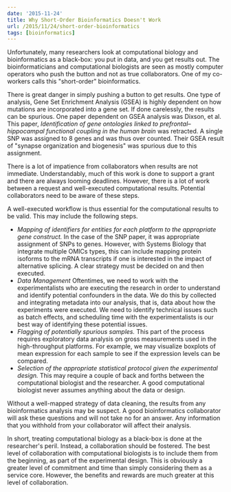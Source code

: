 ```yaml
---
date: '2015-11-24'
title: Why Short-Order Bioinformatics Doesn't Work
url: /2015/11/24/short-order-bioinformatics
tags: [bioinformatics]
---
```



Unfortunately, many researchers look at computational biology and bioinformatics as a black-box: you put in data, and you get results out. The bioinformaticians and computational biologists are seen as mostly computer operators who push the button and not as true collaborators. One of my co-workers calls this "short-order" bioinformatics.

There is great danger in simply pushing a button to get results. One type of analysis, Gene Set Enrichment Analysis (GSEA) is highly dependent on how mutations are incorporated into a gene set. If done carelessly, the results can be spurious. One paper dependent on GSEA analysis was Dixson, et al. This paper, *Identification of gene ontologies linked to prefrontal–hippocampal functional coupling in the human brain* was retracted. A single SNP was assigned to 8 genes and was thus over counted. Their GSEA result of "synapse organization and biogenesis" was spurious due to this assignment.

There is a lot of impatience from collaborators when results are not immediate. Understandably, much of this work is done to support a grant and there are always looming deadlines. However, there is a lot of work between a request and well-executed computational results. Potential collaborators need to be aware of these steps.

A well-executed workflow is thus essential for the computational results to be valid. This may include the following steps.

* *Mapping of identifiers for entities for each platform to the appropriate gene construct.* In the case of the SNP paper, it was appropriate assignment of SNPs to genes. However, with Systems Biology that integrate multiple OMICs types, this can include mapping protein isoforms to the mRNA transcripts if one is interested in the impact of alternative splicing. A clear strategy must be decided on and then executed.
* *Data Management* Oftentimes, we need to work with the experimentalists who are executing the research in order to understand and identify potential confounders in the data. We do this by collected and integrating metadata into our analysis, that is, data about how the experiments were executed. We need to identify technical issues such as batch effects, and scheduling time with the experimentalists is our best way of identifying these potential issues.  
* *Flagging of potentially spurious samples.* This part of the process requires exploratory data analysis on gross measurements used in the high-throughput platforms. For example, we may visualize boxplots of mean expression for each sample to see if the expression levels can be compared.
* *Selection of the appropriate statistical protocol given the experimental design.* This may require a couple of back and forths between the computational biologist and the researcher. A good computational biologist never assumes anything about the data or design.

Without a well-mapped strategy of data cleaning, the results from any bioinformatics analysis may be suspect. A good bioinformatics collaborator will ask these questions and will not take no for an answer. Any information that you withhold from your collaborator will affect their analysis.  

In short, treating computational biology as a black-box is done at the researcher's peril. Instead, a collaboration should be fostered. The best level of collaboration with computational biologists is to include them from the beginning, as part of the experimental design. This is obviously a greater level of commitment and time than simply considering them as a service core. However, the benefits and rewards are much greater at this level of collaboration.